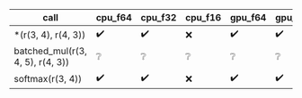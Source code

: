 | call | cpu_f64 | cpu_f32 | cpu_f16 | gpu_f64 | gpu_f32 | gpu_f16 | docs_ok |
| --- | --- | --- | --- | --- | --- | --- | --- |
| *(r(3, 4), r(4, 3)) | :heavy_check_mark: | :heavy_check_mark: | :x: | :heavy_check_mark: | :heavy_check_mark: | :x: | true |
| batched_mul(r(3, 4, 5), r(4, 3)) | :grey_question: | :grey_question: | :grey_question: | :grey_question: | :grey_question: | :grey_question: | true |
| softmax(r(3, 4)) | :heavy_check_mark: | :heavy_check_mark: | :x: | :heavy_check_mark: | :heavy_check_mark: | :x: | true |
